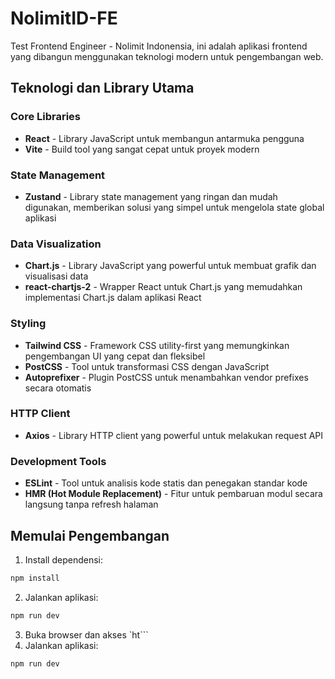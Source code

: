 # NolimitID-FE

Test Frontend Engineer - Nolimit Indonensia, 
ini adalah aplikasi frontend yang dibangun menggunakan teknologi modern untuk pengembangan web.

## Teknologi dan Library Utama

### Core Libraries
- **React** - Library JavaScript untuk membangun antarmuka pengguna
- **Vite** - Build tool yang sangat cepat untuk proyek modern

### State Management
- **Zustand** - Library state management yang ringan dan mudah digunakan, memberikan solusi yang simpel untuk mengelola state global aplikasi

### Data Visualization
- **Chart.js** - Library JavaScript yang powerful untuk membuat grafik dan visualisasi data
- **react-chartjs-2** - Wrapper React untuk Chart.js yang memudahkan implementasi Chart.js dalam aplikasi React

### Styling
- **Tailwind CSS** - Framework CSS utility-first yang memungkinkan pengembangan UI yang cepat dan fleksibel
- **PostCSS** - Tool untuk transformasi CSS dengan JavaScript
- **Autoprefixer** - Plugin PostCSS untuk menambahkan vendor prefixes secara otomatis

### HTTP Client
- **Axios** - Library HTTP client yang powerful untuk melakukan request API

### Development Tools
- **ESLint** - Tool untuk analisis kode statis dan penegakan standar kode
- **HMR (Hot Module Replacement)** - Fitur untuk pembaruan modul secara langsung tanpa refresh halaman

## Memulai Pengembangan

1. Install dependensi:
```bash
npm install
```
2. Jalankan aplikasi:
```bash
npm run dev
```
3. Buka browser dan akses `ht```
2. Jalankan aplikasi:
```bash
npm run dev
```
